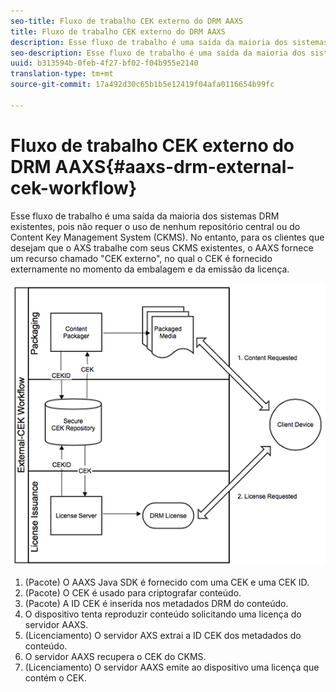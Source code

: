 ```yaml
---
seo-title: Fluxo de trabalho CEK externo do DRM AAXS
title: Fluxo de trabalho CEK externo do DRM AAXS
description: Esse fluxo de trabalho é uma saída da maioria dos sistemas DRM existentes, pois não requer o uso de nenhum repositório central ou do Content Key Management System (CKMS)
seo-description: Esse fluxo de trabalho é uma saída da maioria dos sistemas DRM existentes, pois não requer o uso de nenhum repositório central ou do Content Key Management System (CKMS)
uuid: b313594b-0feb-4f27-bf02-f04b955e2140
translation-type: tm+mt
source-git-commit: 17a492d30c65b1b5e12419f04afa0116654b99fc

---
```



# Fluxo de trabalho CEK externo do DRM AAXS{#aaxs-drm-external-cek-workflow}

Esse fluxo de trabalho é uma saída da maioria dos sistemas DRM existentes, pois não requer o uso de nenhum repositório central ou do Content Key Management System (CKMS). No entanto, para os clientes que desejam que o AXS trabalhe com seus CKMS existentes, o AAXS fornece um recurso chamado &quot;CEK externo&quot;, no qual o CEK é fornecido externamente no momento da embalagem e da emissão da licença.

![](assets/ECEK_Workflow.PNG)

1. (Pacote) O AAXS Java SDK é fornecido com uma CEK e uma CEK ID.
1. (Pacote) O CEK é usado para criptografar conteúdo.
1. (Pacote) A ID CEK é inserida nos metadados DRM do conteúdo.
1. O dispositivo tenta reproduzir conteúdo solicitando uma licença do servidor AAXS.
1. (Licenciamento) O servidor AXS extrai a ID CEK dos metadados do conteúdo.
1. O servidor AAXS recupera o CEK do CKMS.
1. (Licenciamento) O servidor AAXS emite ao dispositivo uma licença que contém o CEK.
